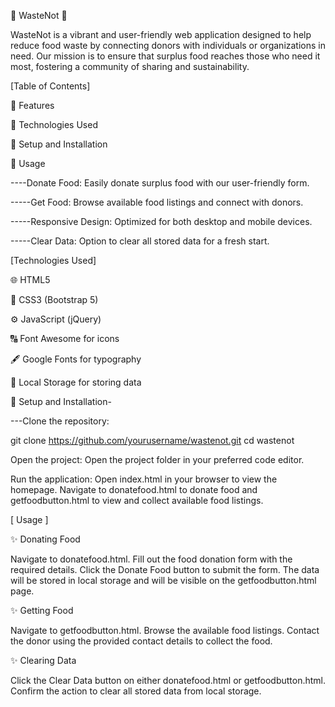 🌟 WasteNot 🌟

WasteNot is a vibrant and user-friendly web application designed to help reduce food waste by connecting donors with individuals or organizations in need. Our mission is to ensure that surplus food reaches those who need it most, fostering a community of sharing and sustainability.

[Table of Contents]

🌟 Features

🌟 Technologies Used

🌟 Setup and Installation

🌟 Usage

----Donate Food: 
Easily donate surplus food with our user-friendly form.

-----Get Food: 
Browse available food listings and connect with donors.

-----Responsive Design: Optimized for both desktop and mobile devices.

-----Clear Data: Option to clear all stored data for a fresh start.

 [Technologies Used]

🌐 HTML5

🎨 CSS3 (Bootstrap 5)

⚙️ JavaScript (jQuery)

🔠 Font Awesome for icons

🖋️ Google Fonts for typography

💾 Local Storage for storing data

🌟 Setup and Installation-

---Clone the repository:

git clone https://github.com/yourusername/wastenot.git
cd wastenot

Open the project:
Open the project folder in your preferred code editor.

Run the application:
Open index.html in your browser to view the homepage. Navigate to donatefood.html to donate food and getfoodbutton.html to view and collect available food listings.

[ Usage ]

✨ Donating Food

Navigate to donatefood.html.
Fill out the food donation form with the required details.
Click the Donate Food button to submit the form. The data will be stored in local storage and will be visible on the getfoodbutton.html page.

✨ Getting Food

Navigate to getfoodbutton.html.
Browse the available food listings.
Contact the donor using the provided contact details to collect the food.

✨ Clearing Data

Click the Clear Data button on either donatefood.html or getfoodbutton.html.
Confirm the action to clear all stored data from local storage.
